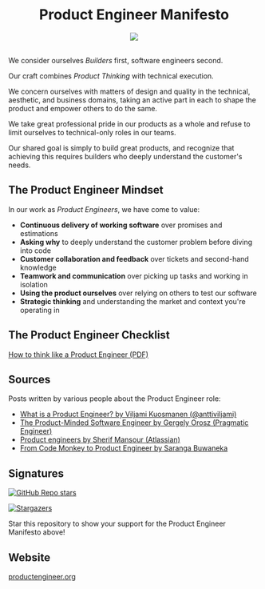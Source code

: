 <div align="center">
<h1>Product Engineer Manifesto</h1>

<a href="https://productengineer-content.s3.eu-west-1.amazonaws.com/product-engineer-checklist.pdf?version=2024-08" target="_blank">
  <img src="https://img.shields.io/badge/pdf-download-blue" />
</a>

<div>&nbsp;</div>
</div>

We consider ourselves *Builders* first, software engineers second.

Our craft combines *Product Thinking* with technical execution.

We concern ourselves with matters of design and quality in the technical,
aesthetic, and business domains, taking an active part in each to shape the
product and empower others to do the same.

We take great professional pride in our products as a whole and refuse to
limit ourselves to technical-only roles in our teams.

Our shared goal is simply to build great products, and recognize that achieving
this requires builders who deeply understand the customer's needs.

## The Product Engineer Mindset

In our work as *Product Engineers*, we have come to value:

- **Continuous delivery of working software** over promises and estimations
- **Asking why** to deeply understand the customer problem before diving into code
- **Customer collaboration and feedback** over tickets and second-hand knowledge
- **Teamwork and communication** over picking up tasks and working in isolation
- **Using the product ourselves** over relying on others to test our software
- **Strategic thinking** and understanding the market and context you're operating in

## The Product Engineer Checklist

[How to think like a Product Engineer (PDF)](https://productengineer-content.s3.eu-west-1.amazonaws.com/product-engineer-checklist.pdf)

## Sources

Posts written by various people about the Product Engineer role:

- [What is a Product Engineer? by Viljami Kuosmanen (@anttiviljami)](https://dev.to/epilot/what-is-a-product-engineer-1kpg)
- [The Product-Minded Software Engineer by Gergely Orosz (Pragmatic Engineer)](https://blog.pragmaticengineer.com/the-product-minded-engineer/)
- [Product engineers by Sherif Mansour (Atlassian)](https://sherifmansour.medium.com/product-engineers-f424da766871)
- [From Code Monkey to Product Engineer by Saranga Buwaneka](https://saranga.dev/from-code-monkey-to-product-engineer-the-evolution-of-software-engineering-in-the-age-of-llms-3c79a508464d)

## Signatures

[![GitHub Repo stars](https://img.shields.io/github/stars/anttiviljami/product-engineer-manifesto?style=social)](https://github.com/anttiviljami/product-engineer-manifesto/stargazers)

[![Stargazers](https://reporoster.com/stars/anttiviljami/product-engineer-manifesto)](https://github.com/anttiviljami/product-engineer-manifesto/stargazers)

Star this repository to show your support for the Product Engineer Manifesto above!

## Website

[productengineer.org](https://productengineer.org)
